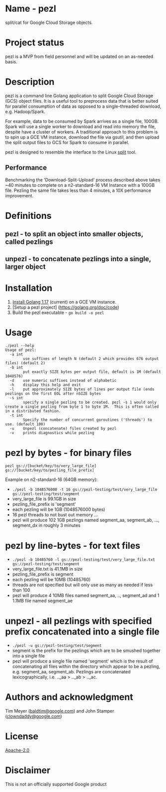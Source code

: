 # Name - pezl

split/cat for Google Cloud Storage objects.

# Project status
pezl is a MVP from field personnel and will be updated on an as-needed basis.

# Description
pezl is a command line Golang application to split Google Cloud Storage (GCS) object files. It is a useful tool to preprocess data that is better suited for parallel consumption of data as opposed to a single-threaded download, e.g. Hadoop/Spark. 

For example, data to be consumed by Spark arrives as a single file, 100GB. Spark will use a single worker to download and read into memory the file, despite have a cluster of workers. A traditional approach to this problem is to spin up a GCE VM instance, download the file via gsutil, and then upload the split output files to GCS for Spark to consume in parallel. 

pezl is designed to resemble the interface to the Linux [split](https://man7.org/linux/man-pages/man1/split.1.html) tool.

## Performance
Benchmarking the 'Download-Split-Upload' process described above takes ~40 minutes to complete on a n2-standard-16 VM Instance with a 100GB file. Pezling the same file takes less than 4 minutes, a 10X performance improvement.

# Definitions
## pezl - to split an object into smaller objects, called pezlings
## unpezl - to concatenate pezlings into a single, larger object

# Installation

1. [Install Golang 1.17](https://golang.org/doc/install) (current) on a GCE VM instance.
2. [Setup a pezl project] (https://golang.org/doc/code)
3. Build the pezl executable - `go build -o pezl`


# Usage
```
./pezl --help
Usage of pezl:
  -a int
    	use suffixes of length N (default 2 which provides 676 output files) (default 2)
  -b int
    	put exactly SIZE bytes per output file, default is 1M (default 1048576)
  -d	use numeric suffixes instead of alphabetic
  -h	display this help and exit
  -l	put approximately SIZE bytes of lines per output file (ends pezlings on the first EOL after nSIZE bytes
  -s int
    	specify a single pezling to be created. pezl -s 1 would only create a single pezling from byte 1 to byte 1M.  This is often called in a distributed fashion.
  -t int
    	Specify the number of concurrent goroutines ('threads') to use. (default 100)
  -u	Unpezl (concatenate) files created by pezl
  -v	prints diagnostics while pezling
```


# pezl by bytes - for binary files
`pezl gs://[bucket/key/to/very_large_file] gs://[bucket/key/to/pezling_file_prefix]`

Example on n2-standard-16 (64GB memory): 
- `./pezl -b 1048576000 -t 16 gs://pezl-testing/test/very_large_file gs://pezl-testing/test/segment`
- very_large_file is 99.1GB in size 
- pezling_file_prefix is 'segment'
- each pezling will be 1GB (1048576000 bytes)
- 16 pezl threads to not bust out memory ...
- pezl will produce 102 1GB pezlings named segment_aa, segment_ab, ..., segment_dx in roughly 3 minutes

# pezl by line-bytes - for text files

- `./pezl -b 10485760 -l gs://pezl-testing/test/very_large_file.txt gs://pezl-testing/test/segment`
- very_large_file.txt is 41.1MB in size
- pezling_file_prefix is segment
- each pezling will be 10MB (10485760)
- threads are not specified but will only use as many as needed if less than 100
- pezl will produce 4 10MB files named segment_aa, .., segment_ad and 1 1.1MB file named segment_ae

# unpezl - all pezlings with specified prefix concatenated into a single file
- `./pezl -u gs://pezl-testing/test/segment`
- segment is the prefix for the pezlings which are to be smushed together into a single file
- pezl will produce a single file named 'segment' which is the result of concatenating all files within the directory which appear to be a pezling, e.g. segment_aa, segment_ab. Pezlings are concatenated lexicographically, i.e. .._aa > .._ab > .._ac.

# Authors and acknowledgment
Tim Meyer (baldtim@google.com) and John Stamper (clowndaddy@google.com)

# License
[Apache-2.0](https://www.apache.org/licenses/LICENSE-2.0.txt)

# Disclaimer
This is not an officially supported Google product
